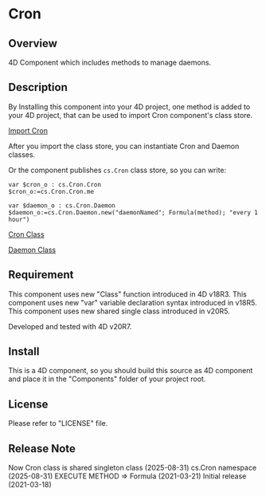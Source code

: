 # Cron

## Overview

4D Component which includes methods to manage daemons.

## Description

By Installing this component into your 4D project, one method is added to your 4D project, that can be used to import Cron component's class store.

[Import Cron](src/Documentation/Methods/ImportCron.md)

After you import the class store, you can instantiate Cron and Daemon classes.

Or the component publishes `cs.Cron` class store, so you can write:

```4d
var $cron_o : cs.Cron.Cron
$cron_o:=cs.Cron.Cron.me

var $daemon_o : cs.Cron.Daemon
$daemon_o:=cs.Cron.Daemon.new("daemonNamed"; Formula(method); "every 1 hour")
```

[Cron Class](src/Documentation/Classes/Cron.md)

[Daemon Class](src/Documentation/Classes/Daemon.md)

## Requirement

This component uses new "Class" function introduced in 4D v18R3.
This component uses new "var" variable declaration syntax introduced in v18R5.
This component uses new shared single class introduced in v20R5.

Developed and tested with 4D v20R7.

## Install

This is a 4D component, so you should build this source as 4D component and place it in the "Components" folder of your project root.

## License

Please refer to "LICENSE" file.

## Release Note

Now Cron class is shared singleton class (2025-08-31)
cs.Cron namespace (2025-08-31)
EXECUTE METHOD => Formula (2021-03-21)
Initial release (2021-03-18)
